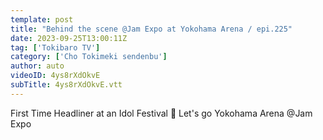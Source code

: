 ```yaml
---
template: post
title: "Behind the scene @Jam Expo at Yokohama Arena / epi.225"
date: 2023-09-25T13:00:11Z
tag: ['Tokibaro TV']
category: ['Cho Tokimeki sendenbu']
author: auto 
videoID: 4ys8rXdOkvE
subTitle: 4ys8rXdOkvE.vtt
---
```

First Time Headliner at an Idol Festival 🫶 Let's go Yokohama Arena @Jam Expo
